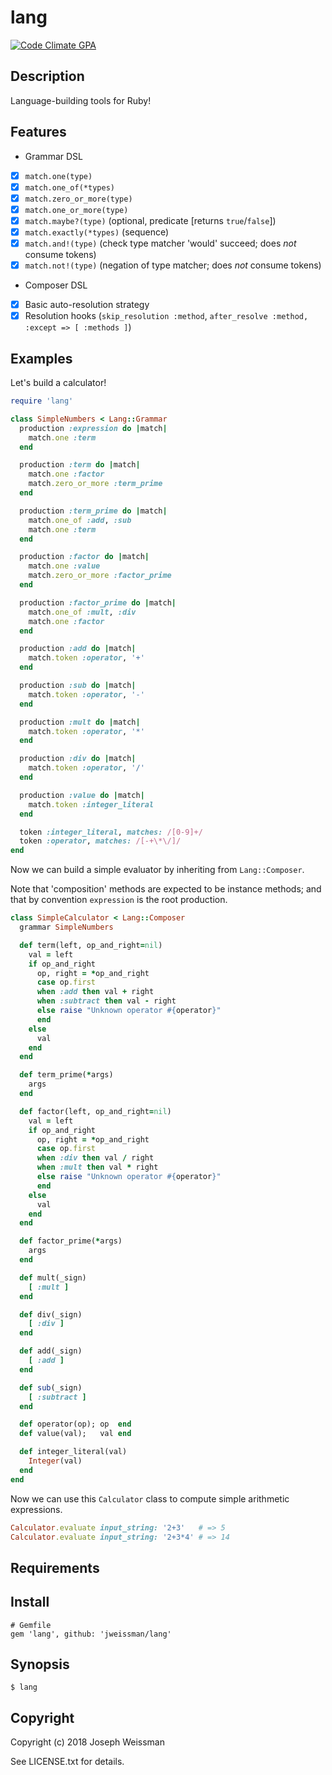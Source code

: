 # lang
[![Code Climate GPA](https://codeclimate.com/github/jweissman/lang/badges/gpa.svg)](https://codeclimate.com/github/jweissman/lang)

## Description

Language-building tools for Ruby!

## Features

 - Grammar DSL
 - [x] `match.one(type)`
 - [x] `match.one_of(*types)`
 - [x] `match.zero_or_more(type)`
 - [x] `match.one_or_more(type)`
 - [x] `match.maybe?(type)` (optional, predicate [returns `true`/`false`])
 - [x] `match.exactly(*types)` (sequence)
 - [x] `match.and!(type)` (check type matcher 'would' succeed; does _not_ consume tokens)
 - [x] `match.not!(type)` (negation of type matcher; does _not_ consume tokens)
 - Composer DSL
 - [x] Basic auto-resolution strategy
 - [x] Resolution hooks (`skip_resolution :method`, `after_resolve :method, :except => [ :methods ]`)

## Examples

Let's build a calculator!

```ruby
require 'lang'

class SimpleNumbers < Lang::Grammar
  production :expression do |match|
    match.one :term
  end

  production :term do |match|
    match.one :factor
    match.zero_or_more :term_prime
  end

  production :term_prime do |match|
    match.one_of :add, :sub
    match.one :term
  end

  production :factor do |match|
    match.one :value
    match.zero_or_more :factor_prime
  end

  production :factor_prime do |match|
    match.one_of :mult, :div
    match.one :factor
  end

  production :add do |match|
    match.token :operator, '+'
  end

  production :sub do |match|
    match.token :operator, '-'
  end

  production :mult do |match|
    match.token :operator, '*'
  end

  production :div do |match|
    match.token :operator, '/'
  end

  production :value do |match|
    match.token :integer_literal
  end

  token :integer_literal, matches: /[0-9]+/
  token :operator, matches: /[-+\*\/]/
end
```

Now we can build a simple evaluator by inheriting from `Lang::Composer`.

Note that 'composition' methods are expected to be instance methods; and that by convention `expression` is the root production.

```ruby
class SimpleCalculator < Lang::Composer
  grammar SimpleNumbers

  def term(left, op_and_right=nil)
    val = left
    if op_and_right
      op, right = *op_and_right
      case op.first
      when :add then val + right
      when :subtract then val - right
      else raise "Unknown operator #{operator}"
      end
    else
      val
    end
  end

  def term_prime(*args)
    args
  end

  def factor(left, op_and_right=nil)
    val = left
    if op_and_right
      op, right = *op_and_right
      case op.first
      when :div then val / right
      when :mult then val * right
      else raise "Unknown operator #{operator}"
      end
    else
      val
    end
  end

  def factor_prime(*args)
    args
  end

  def mult(_sign)
    [ :mult ]
  end

  def div(_sign)
    [ :div ]
  end

  def add(_sign)
    [ :add ]
  end

  def sub(_sign)
    [ :subtract ]
  end

  def operator(op); op  end
  def value(val);   val end

  def integer_literal(val)
    Integer(val)
  end
end
```

Now we can use this `Calculator` class to compute simple arithmetic expressions.

```ruby
Calculator.evaluate input_string: '2+3'   # => 5
Calculator.evaluate input_string: '2+3*4' # => 14
```

## Requirements



## Install

    # Gemfile
    gem 'lang', github: 'jweissman/lang'

## Synopsis

    $ lang

## Copyright

Copyright (c) 2018 Joseph Weissman

See LICENSE.txt for details.
